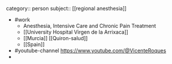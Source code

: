 category:: person
subject:: [[regional anesthesia]]

- #work
	- Anesthesia, Intensive Care and Chronic Pain Treatment
	- [[University Hospital Virgen de la Arrixaca]]
	- [[Murcia]] [[Quiron-salud]]
	- [[Spain]]
- #youtube-channel https://www.youtube.com/@VicenteRoques
-